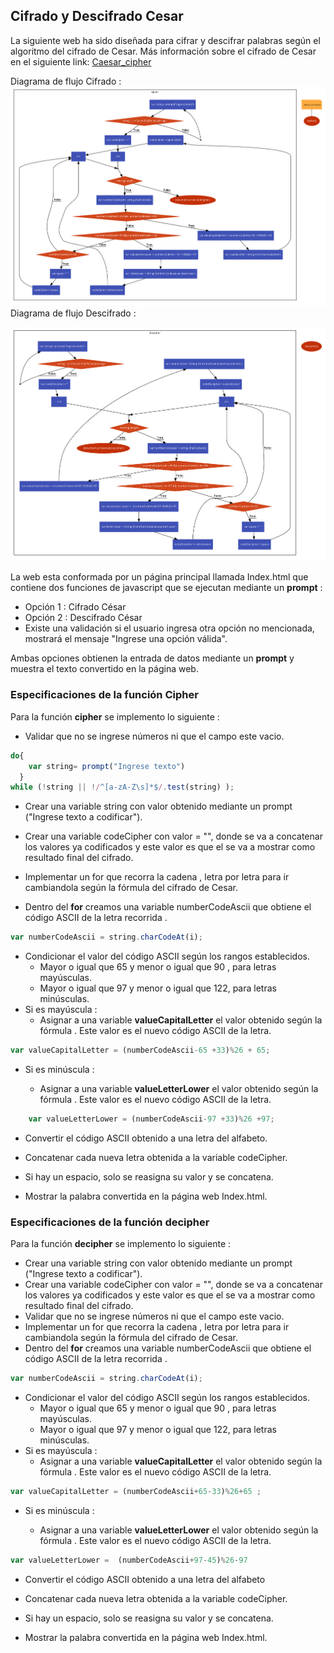 ## Cifrado y Descifrado Cesar

La siguiente web ha sido diseñada para cifrar y descifrar palabras según el algoritmo del cifrado de Cesar.
Más información sobre el cifrado de Cesar en el siguiente link: [Caesar_cipher](https://en.wikipedia.org/wiki/Caesar_cipher)

Diagrama de flujo Cifrado :
![Con titulo](assets/docs/cipher.png "Cifrado")
Diagrama de flujo Descifrado :

![Con titulo](assets/docs/decipher.png "Cifrado")

La web esta conformada por un página principal llamada Index.html que contiene dos funciones de javascript que se ejecutan mediante un **prompt** :

* Opción 1 : Cifrado César
* Opción 2 : Descifrado César
* Existe una validación si el usuario ingresa otra opción no mencionada, mostrará el mensaje "Ingrese una opción válida".

Ambas opciones obtienen la entrada de datos mediante un **prompt** y muestra el texto convertido en la página web.


### Especificaciones de la función Cipher

Para la función **cipher** se implemento lo siguiente :
*  Validar que no se ingrese números ni que el campo este vacio.

```javascript
do{
    var string= prompt("Ingrese texto")
  }
while (!string || !/^[a-zA-Z\s]*$/.test(string) );

```


*  Crear una variable string con valor obtenido mediante un prompt ("Ingrese texto a codificar").
*  Crear una variable codeCipher con valor = "", donde se va a concatenar los valores ya codificados y este valor es que el se va a mostrar como resultado final del cifrado.

*  Implementar un for que recorra la cadena , letra por letra para ir cambiandola según la fórmula del cifrado de Cesar.
*  Dentro del **for** creamos una variable  numberCodeAscii
que obtiene el código ASCII de la letra recorrida .
```javascript
var numberCodeAscii = string.charCodeAt(i);
```
* Condicionar el valor del código ASCII según los rangos establecidos.
    *  Mayor o igual que 65 y menor o igual que 90 , para letras mayúsculas.
    * Mayor o igual que 97 y menor o igual que 122, para letras minúsculas.
*  Si es mayúscula :
    * Asignar a una variable **valueCapitalLetter** el valor obtenido según la fórmula . Este valor es el nuevo código ASCII de la letra.
```javascript
var valueCapitalLetter = (numberCodeAscii-65 +33)%26 + 65;
```
* Si es minúscula :

    * Asignar a una variable **valueLetterLower** el valor obtenido según la fórmula . Este valor es el nuevo código ASCII de la letra.
```javascript
    var valueLetterLower = (numberCodeAscii-97 +33)%26 +97;
```
* Convertir el código ASCII obtenido a una letra del alfabeto.
*  Concatenar cada nueva letra obtenida a la variable codeCipher.
* Si hay un espacio, solo se reasigna su valor y se concatena.

*  Mostrar la palabra convertida en la página web Index.html.

### Especificaciones de la función decipher

Para la función **decipher** se implemento lo siguiente :

*  Crear una variable string con valor obtenido mediante un prompt ("Ingrese texto a codificar").
*  Crear una variable codeCipher con valor = "", donde se va a concatenar los valores ya codificados y este valor es que el se va a mostrar como resultado final del cifrado.
*  Validar que no se ingrese números ni que el campo este vacio.
*  Implementar un for que recorra la cadena , letra por letra para ir cambiandola según la fórmula del cifrado de Cesar.
*  Dentro del **for** creamos una variable  numberCodeAscii
que obtiene el código ASCII de la letra recorrida .
```javascript
var numberCodeAscii = string.charCodeAt(i);
```
* Condicionar el valor del código ASCII según los rangos establecidos.
    *  Mayor o igual que 65 y menor o igual que 90 , para letras mayúsculas.
    * Mayor o igual que 97 y menor o igual que 122, para letras minúsculas.
*  Si es mayúscula :
    * Asignar a una variable **valueCapitalLetter** el valor obtenido según la fórmula . Este valor es el nuevo código ASCII de la letra.
```javascript
var valueCapitalLetter = (numberCodeAscii+65-33)%26+65 ;
```
* Si es minúscula :

    * Asignar a una variable **valueLetterLower** el valor obtenido según la fórmula . Este valor es el nuevo código ASCII de la letra.
```javascript
var valueLetterLower =  (numberCodeAscii+97-45)%26-97
```
* Convertir el código ASCII obtenido a una letra del alfabeto

*  Concatenar cada nueva letra obtenida a la variable codeCipher.

* Si hay un espacio, solo se reasigna su valor y se concatena.
*  Mostrar la palabra convertida en la página web Index.html.
